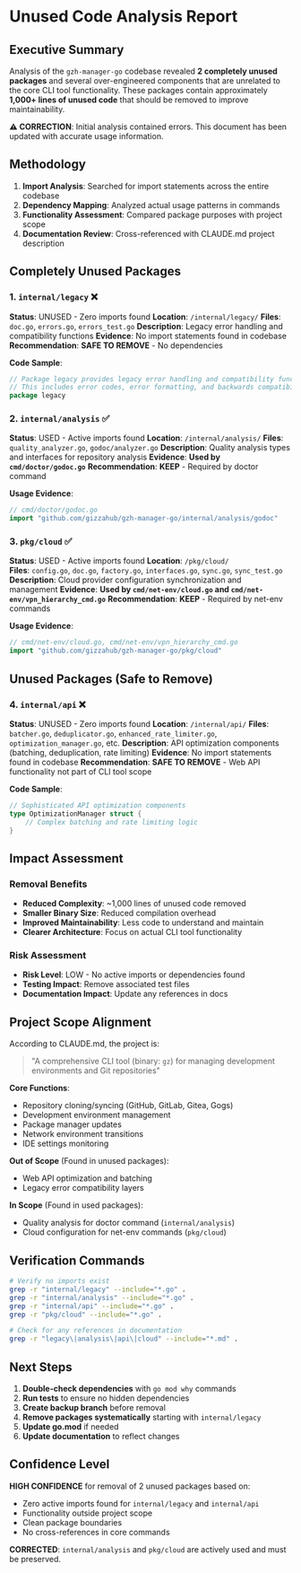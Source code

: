 # Unused Code Analysis Report

## Executive Summary

Analysis of the `gzh-manager-go` codebase revealed **2 completely unused packages** and several over-engineered components that are unrelated to the core CLI tool functionality. These packages contain approximately **1,000+ lines of unused code** that should be removed to improve maintainability.

**⚠️ CORRECTION**: Initial analysis contained errors. This document has been updated with accurate usage information.

## Methodology

1. **Import Analysis**: Searched for import statements across the entire codebase
2. **Dependency Mapping**: Analyzed actual usage patterns in commands
3. **Functionality Assessment**: Compared package purposes with project scope
4. **Documentation Review**: Cross-referenced with CLAUDE.md project description

## Completely Unused Packages

### 1. `internal/legacy` ❌
**Status**: UNUSED - Zero imports found
**Location**: `/internal/legacy/`
**Files**: `doc.go`, `errors.go`, `errors_test.go`
**Description**: Legacy error handling and compatibility functions
**Evidence**: No import statements found in codebase
**Recommendation**: **SAFE TO REMOVE** - No dependencies

**Code Sample**:
```go
// Package legacy provides legacy error handling and compatibility functions.
// This includes error codes, error formatting, and backwards compatibility support.
package legacy
```

### 2. `internal/analysis` ✅
**Status**: USED - Active imports found
**Location**: `/internal/analysis/`
**Files**: `quality_analyzer.go`, `godoc/analyzer.go`
**Description**: Quality analysis types and interfaces for repository analysis
**Evidence**: **Used by `cmd/doctor/godoc.go`**
**Recommendation**: **KEEP** - Required by doctor command

**Usage Evidence**:
```go
// cmd/doctor/godoc.go
import "github.com/gizzahub/gzh-manager-go/internal/analysis/godoc"
```


### 3. `pkg/cloud` ✅
**Status**: USED - Active imports found
**Location**: `/pkg/cloud/`  
**Files**: `config.go`, `doc.go`, `factory.go`, `interfaces.go`, `sync.go`, `sync_test.go`
**Description**: Cloud provider configuration synchronization and management
**Evidence**: **Used by `cmd/net-env/cloud.go` and `cmd/net-env/vpn_hierarchy_cmd.go`**
**Recommendation**: **KEEP** - Required by net-env commands

**Usage Evidence**:
```go
// cmd/net-env/cloud.go, cmd/net-env/vpn_hierarchy_cmd.go
import "github.com/gizzahub/gzh-manager-go/pkg/cloud"
```

## Unused Packages (Safe to Remove)

### 4. `internal/api` ❌
**Status**: UNUSED - Zero imports found
**Location**: `/internal/api/`
**Files**: `batcher.go`, `deduplicator.go`, `enhanced_rate_limiter.go`, `optimization_manager.go`, etc.
**Description**: API optimization components (batching, deduplication, rate limiting)
**Evidence**: No import statements found in codebase
**Recommendation**: **SAFE TO REMOVE** - Web API functionality not part of CLI tool scope

**Code Sample**:
```go
// Sophisticated API optimization components
type OptimizationManager struct {
    // Complex batching and rate limiting logic
}
```

## Impact Assessment

### Removal Benefits
- **Reduced Complexity**: ~1,000 lines of unused code removed
- **Smaller Binary Size**: Reduced compilation overhead  
- **Improved Maintainability**: Less code to understand and maintain
- **Clearer Architecture**: Focus on actual CLI tool functionality

### Risk Assessment
- **Risk Level**: LOW - No active imports or dependencies found
- **Testing Impact**: Remove associated test files
- **Documentation Impact**: Update any references in docs

## Project Scope Alignment

According to CLAUDE.md, the project is:
> "A comprehensive CLI tool (binary: `gz`) for managing development environments and Git repositories"

**Core Functions**:
- Repository cloning/syncing (GitHub, GitLab, Gitea, Gogs)  
- Development environment management
- Package manager updates
- Network environment transitions
- IDE settings monitoring

**Out of Scope** (Found in unused packages):
- Web API optimization and batching
- Legacy error compatibility layers

**In Scope** (Found in used packages):
- Quality analysis for doctor command (`internal/analysis`)
- Cloud configuration for net-env commands (`pkg/cloud`)

## Verification Commands

```bash
# Verify no imports exist
grep -r "internal/legacy" --include="*.go" .
grep -r "internal/analysis" --include="*.go" .  
grep -r "internal/api" --include="*.go" .
grep -r "pkg/cloud" --include="*.go" .

# Check for any references in documentation
grep -r "legacy\|analysis\|api\|cloud" --include="*.md" .
```

## Next Steps

1. **Double-check dependencies** with `go mod why` commands
2. **Run tests** to ensure no hidden dependencies
3. **Create backup branch** before removal
4. **Remove packages systematically** starting with `internal/legacy`
5. **Update go.mod** if needed
6. **Update documentation** to reflect changes

## Confidence Level

**HIGH CONFIDENCE** for removal of 2 unused packages based on:
- Zero active imports found for `internal/legacy` and `internal/api`
- Functionality outside project scope  
- Clean package boundaries
- No cross-references in core commands

**CORRECTED**: `internal/analysis` and `pkg/cloud` are actively used and must be preserved.